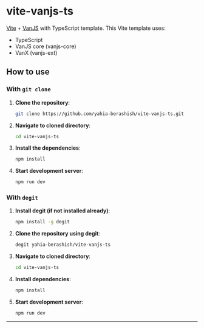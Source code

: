 # vite-vanjs-ts

[Vite](https://vitejs.dev) + [VanJS](https://vanjs.org) with TypeScript template.
This Vite template uses:

- TypeScript
- VanJS core (vanjs-core)
- VanX (vanjs-ext)

## How to use

### With `git clone`

1. **Clone the repository**:
   ```bash
   git clone https://github.com/yahia-berashish/vite-vanjs-ts.git
   ```
1. **Navigate to cloned directory**:
   ```bash
   cd vite-vanjs-ts
   ```
1. **Install the dependencies**:
   ```bash
   npm install
   ```
1. **Start development server**:
   ```bash
   npm run dev
   ```

### With `degit`

1. **Install degit (if not installed already)**:
   ```bash
   npm install -g degit
   ```
1. **Clone the repository using degit**:
   ```bash
   degit yahia-berashish/vite-vanjs-ts
   ```
1. **Navigate to cloned directory**:
   ```bash
   cd vite-vanjs-ts
   ```
1. **Install dependencies**:
   ```bash
   npm install
   ```
1. **Start development server**:
   ```bash
   npm run dev
   ```

---
